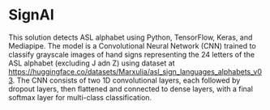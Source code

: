 # SignAI
This solution detects ASL alphabet using Python, TensorFlow, Keras, and Mediapipe. The model is a Convolutional Neural Network (CNN) trained to classify grayscale images of hand signs representing the 24 letters of the ASL alphabet (excluding J adn Z) using dataset at https://huggingface.co/datasets/Marxulia/asl_sign_languages_alphabets_v03. The CNN consists of two 1D convolutional layers, each followed by dropout layers, then flattened and connected to dense layers, with a final softmax layer for multi-class classification.

